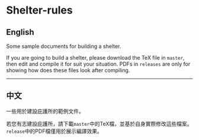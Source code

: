 # Shelter-rules
## English
Some sample documents for building a shelter.

If you are going to build a shelter, please download the TeX file in `master`, then edit and compile it for suit your situation. PDFs in `releases` are only for showing how does these files look after compiling.
***
## 中文
一些用於建設庇護所的範例文件。

若您有志建設庇護所，請下載`master`中的TeX檔，並基於自身實際修改這些檔案。`release`中的PDF檔僅用於展示編譯效果。
